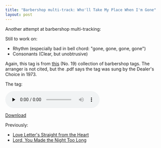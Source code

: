 ```yaml
---
title: "Barbershop multi-track: Who'll Take My Place When I'm Gone"
layout: post
---
```


Another attempt at barbershop multi-tracking:

Still to work on:
<ul>
	<li>Rhythm (especially bad in bell chord: "gone, gone, gone, gone")</li>
	<li>Consonants (Clear, but unobtrusive)</li>
</ul>
Again, this tag is from <a href="http://www.stampedecitychorus.com/classic_tags_men2.pdf">this</a> (No. 19) collection of barbershop tags. The arranger is not cited, but the .pdf says the tag was sung by the Dealer's Choice in 1973.

The tag:

<audio id="wp_mep_52" src="{{ site.url }}/uploads/2008/03/wholl-take-my-place-when-im-gone-mp3.mp3" type="audio/mp3"    controls="controls" preload="none"  ></audio>

<a title="Who’ll Take My Place When I’m Gone?" href="{{ site.url }}/uploads/2008/03/wholl-take-my-place-when-im-gone-mp3.mp3">Download</a>

Previously:
<ul>
	<li><a href="{{ site.url }}/blog/my-first-barbershop-multi-track-love-letters/ ">Love Letter's Straight from the Heart</a></li>
	<li><a href="http://blog.classicalcode.com/?p=59">Lord, You Made the Night Too Long</a></li>

</ul>
